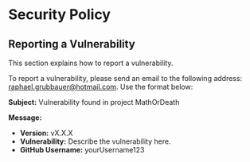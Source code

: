 # Security Policy

## Reporting a Vulnerability

This section explains how to report a vulnerability.

To report a vulnerability, please send an email to the following address:
[raphael.grubbauer@hotmail.com](mailto:raphael.grubbauer@hotmail.com). Use the
format below:

**Subject:** Vulnerability found in project MathOrDeath

**Message:**

* **Version:** vX.X.X  
* **Vulnerability:** Describe the vulnerability here.  
* **GitHub Username:** yourUsername123
